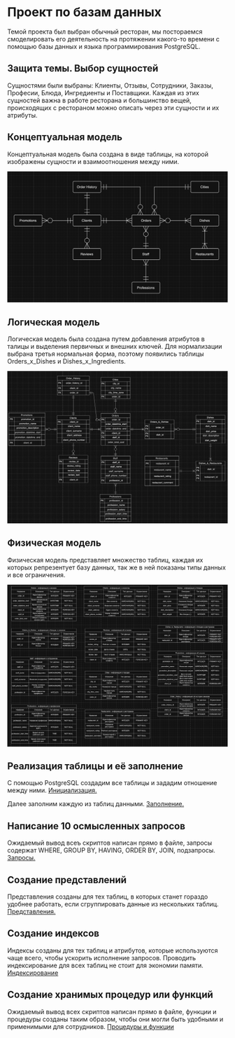 # Проект по базам данных
Темой проекта был выбран обычный ресторан, мы постораемся смоделировать его деятельность на протяжении какого-то времени с помощью базы данных и языка программирования PostgreSQL.

## Защита темы. Выбор сущностей
Сущностями были выбраны: Клиенты, Отзывы, Сотрудники, Заказы, Професии, Блюда, Ингредиенты и Поставщики. Каждая из этих сущностей важна в работе ресторана и большинство вещей, происходящих с рестораном можно описать через эти сущности и их атрибуты.

## Концептуальная модель
Концептуальная модель была создана в виде таблицы, на которой изображены сущности и взаимоотношения между ними.

![alt text](conceptual.png)

## Логическая модель
Логическая модель была создана путем добавления атрибутов в талицы и выделения первичных и внешних ключей. Для нормализации выбрана третья нормальная форма, поэтому появились таблицы Orders_x_Dishes и Dishes_x_Ingredients.

![alt text](logical.png)

## Физическая модель 
Физическая модель представляет множество таблиц, каждая их которых репрезентует базу данных, так же в ней показаны типы данных и все ограничения.

![alt text](physical.png)

## Реализация таблицы и её заполнение
С помощью PostgreSQL создадим все таблицы и зададим отношение между ними. [Инициализация.](first_part/initialization.sql)

Далее заполним каждую из таблиц данными. [Заполнение.](first_part/insertion.sql)

## Написание 10 осмысленных запросов
Ожидаемый вывод всеъ скриптов написан прямо в файле, запросы содержат WHERE, GROUP BY, HAVING, ORDER BY, JOIN, подзапросы. [Запросы.](first_part/requests.sql)

## Создание представлений
Представления созданы для тех таблиц, в которых станет гораздо удобнее работать, если сгруппировать данные из нескольких таблиц. [Представления.](second_part/views.sql)

## Создание индексов
Индексы созданы для тех таблиц и атрибутов, которые используются чаще всего, чтобы ускорить исполнение запросов. Проводить индексирование для всех таблиц не стоит для экономии памяти. [Индексирование](second_part/indexing.sql)

## Создание хранимых процедур или функций
Ожидаемый вывод всех скриптов написан прямо в файле, функции и процедуры созданы таким образом, чтобы они могли быть удобными и применимыми для сотрудников. [Процедуры и функции](second_part/functions%20and%20procedures.sql)
